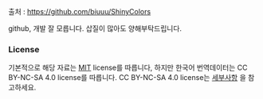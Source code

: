 출처 : https://github.com/biuuu/ShinyColors

github, 개발 잘 모릅니다. 삽질이 많아도 양해부탁드립니다.

### License
기본적으로 해당 자료는 [MIT](https://github.com/snowyivu/ShinyColors/blob/master/LICENSE) license를 따릅니다,
하지만 한국어 번역데이터는 CC BY-NC-SA 4.0 license를 따릅니다.
CC BY-NC-SA 4.0 license는 [세부사항](http://creativecommons.org/licenses/by-nc-sa/4.0/) 을 참고하세요.